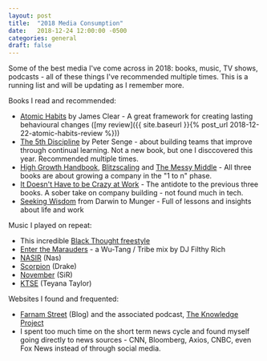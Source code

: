 ```yaml
---
layout: post
title:  "2018 Media Consumption"
date:   2018-12-24 12:00:00 -0500
categories: general
draft: false
---
```


Some of the best media I've come across in 2018: books, music, TV shows, podcasts - all of these things I've recommended multiple times. This is a running list and will be updating as I remember more.

Books I read and recommended:
- [Atomic Habits](www.atomichabits.com) by James Clear - A great framework for creating lasting behavioural changes ([my review]({{ site.baseurl }}{% post_url 2018-12-22-atomic-habits-review %}))
- [The 5th Discipline](https://amzn.to/2RdSCno) by Peter Senge - about building teams that improve through continual learning. Not a new book, but one I disccovered this year. Recommended multiple times.
- [High Growth Handbook](https://amzn.to/2CyaL7o), [Blitzscaling](https://amzn.to/2CyaL7o) and [The Messy Middle](https://amzn.to/2CwlaAm) - All three books are about growing a company in the "1 to n" phase.
- [It Doesn't Have to be Crazy at Work](https://amzn.to/2RgTEPx) - The antidote to the previous three books. A sober take on company building - not found much in tech. 
- [Seeking Wisdom](https://amzn.to/2Ru0T6Y) from Darwin to Munger - Full of lessons and insights about life and work

Music I played on repeat:
- This incredible [Black Thought freestyle](https://www.youtube.com/watch?v=prmQgSpV3fA)
- [Enter the Marauders](https://soundcloud.com/djfilthyrich/a-clan-called-wu-enter-the-marauders) - a Wu-Tang / Tribe mix by DJ Filthy Rich
- [NASIR](https://amzn.to/2Czq1kp) (Nas)
- [Scorpion](https://amzn.to/2BIqv5N) (Drake)
- [November](https://www.youtube.com/watch?v=txZVJ24UVUs) (SiR)
- [KTSE](https://www.youtube.com/watch?v=21njPEhEutQ) (Teyana Taylor)

Websites I found and frequented:
- [Farnam Street](www.fs.blog) (Blog) and the associated podcast, [The Knowledge Project](https://fs.blog/the-knowledge-project/)
- I spent too much time on the short term news cycle and found myself going directly to news sources - CNN, Bloomberg, Axios, CNBC, even Fox News instead of through social media. 
